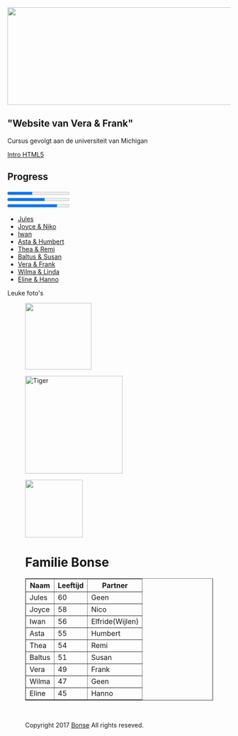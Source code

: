 <html lang="en">

<head>
<title> WEBSITE IN NOTEPAD</title>
<div id ="container">  
<div> <img src="http://www.odbornecasopisy.cz/imagesold/e1206481.gif" height="220px" width="1780px" >
</div> 
<div id="navigation">

<link rel="stylesheet" type="text/css" href="css/legend.css"/>
</head>

<body>
<div id="embedded">
<h2> "Website van Vera & Frank"</h2>
<p id="relative">Cursus gevolgt aan de universiteit van Michigan</p>
<a href="https://www.coursera.org/account/accomplishments/records/N3CVU9CPD8GP">
Intro HTML5 </a>

<h2> Progress</h2>
<progress max="100" value="40"></progress><br>
<progress max="100" value="60"></progress><br>
<progress max="100" value="80"></progress><br>





<ul id="navmenu">
<li> <a href="https://www.youtube.com/watch?v=RsKqMNDoR4o&list=RDRsKqMNDoR4o"> Jules </a></li>
<li> <a href="https://www.youtube.com/watch?v=JM_R1R28kLM"> Joyce & Niko</a></li>
<li> <a href="https://www.youtube.com/watch?v=8kAU3B9Pi_U"> Iwan  </a></li>
<li> <a href="https://www.youtube.com/watch?v=YXnjy5YlDwk/"> Asta & Humbert </a></li>
<li> <a href="https://www.youtube.com/watch?v=_fHHI2T4KG8">Thea & Remi</a></li>
<li> <a href="https://www.youtube.com/watch?v=dHxtYi68qWs">Baltus & Susan</a></li>
<li> <a href="https://www.youtube.com/watch?v=gQK9k42ongU">Vera & Frank</a></li>
<li> <a href="https://www.youtube.com/watch?v=S4ZWD_0VRK8">Wilma & Linda</a></li>
<li> <a href="https://www.youtube.com/watch?v=VJaRBKPX9pM"> Eline & Hanno</a></li>

</ul>

</div>
<div id="banner"> </div>
<p>Leuke foto's<br> </p>
<div id="content_area">

<div id="sidebar">
<figure>

<img src="http://i.myegy.to/images/eb5a0492a4aa.original.jpeg" width="150px">

<img src="https://encrypted-tbn0.gstatic.com/images?q=tbn:ANd9GcTTTXNwyKlYYgb7sawKl7TcnOHKTkUpF63NVePmm9e9yjfEcbLQSg "
width="220px" alt="Tiger">
 
<img src="https://s-media-cache-ak0.pinimg.com/736x/9d/22/f2/9d22f2d0f44742b03134747cf338ca67.jpg" width="130px">


<br>
<h1> Familie Bonse</h1>
<table border="1">
<tr><th>Naam</td><th>Leeftijd</th><th>Partner</th></tr>
<tr><td rowspan="1">Jules</td><td>60</td><td>Geen</td></tr>
<tr><td>Joyce</td><td>58</td><td>Nico</td></tr>
<tr><td>Iwan</td><td>56</td><td>Elfride(Wijlen)</td></tr>
<tr><td>Asta</td><td>55</td><td>Humbert</td></tr>
<tr><td>Thea</td><td>54</td><td>Remi</td></tr>
<tr><td>Baltus</td><td>51</td><td>Susan</td></tr>
<tr><td>Vera</td><td>49</td><td>Frank</td></tr>
<tr><td>Wilma</td><td>47</td><td>Geen</td></tr>
<tr><td>Eline</td><td>45</td><td>Hanno</td></tr>
</table><br>

<div id="footer">
<p> Copyright 2017 <a href="http://www.smtutot.com/html5" target="_blank" >Bonse</a> All rights reseved.</p>
